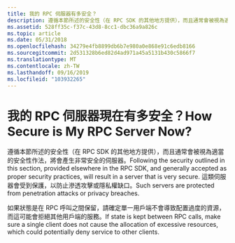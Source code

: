 ```yaml
---
title: 我的 RPC 伺服器有多安全？
description: 遵循本節所述的安全性（在 RPC SDK 的其他地方提供），而且通常會被視為適當的安全性作法，將會產生非常安全的伺服器。 這類伺服器會受到保護，以防止滲透攻擊或隱私權缺口。
ms.assetid: 528ff35c-f37c-43d8-8cc1-dbc36a9a826c
ms.topic: article
ms.date: 05/31/2018
ms.openlocfilehash: 34279e4fb8899db6b7e980a0e868e91c6edb8166
ms.sourcegitcommit: 2d531328b6ed82d4ad971a45a5131b430c5866f7
ms.translationtype: MT
ms.contentlocale: zh-TW
ms.lasthandoff: 09/16/2019
ms.locfileid: "103932265"
---
```

# <a name="how-secure-is-my-rpc-server-now"></a><span data-ttu-id="d98fc-104">我的 RPC 伺服器現在有多安全？</span><span class="sxs-lookup"><span data-stu-id="d98fc-104">How Secure is My RPC Server Now?</span></span>

<span data-ttu-id="d98fc-105">遵循本節所述的安全性（在 RPC SDK 的其他地方提供），而且通常會被視為適當的安全性作法，將會產生非常安全的伺服器。</span><span class="sxs-lookup"><span data-stu-id="d98fc-105">Following the security outlined in this section, provided elsewhere in the RPC SDK, and generally accepted as proper security practices, will result in a server that is very secure.</span></span> <span data-ttu-id="d98fc-106">這類伺服器會受到保護，以防止滲透攻擊或隱私權缺口。</span><span class="sxs-lookup"><span data-stu-id="d98fc-106">Such servers are protected from penetration attacks or privacy breaches.</span></span>

<span data-ttu-id="d98fc-107">如果狀態是在 RPC 呼叫之間保留，請確定單一用戶端不會導致配置過度的資源，而這可能會拒絕其他用戶端的服務。</span><span class="sxs-lookup"><span data-stu-id="d98fc-107">If state is kept between RPC calls, make sure a single client does not cause the allocation of excessive resources, which could potentially deny service to other clients.</span></span>

 

 




